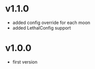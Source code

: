 # v1.1.0
- added config override for each moon
- added LethalConfig support

# v1.0.0
- first version

